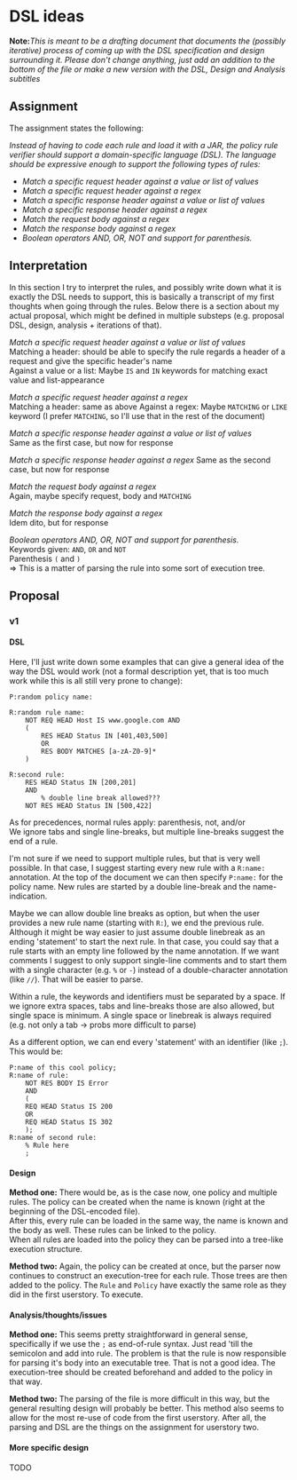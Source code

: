 # DSL ideas

**Note:**_This is meant to be a drafting document that documents the (possibly iterative) process of coming up with the DSL specification and design surrounding it. Please don't change anything, just add an addition to the bottom of the file or make a new version with the DSL, Design and Analysis subtitles_

## Assignment

The assignment states the following:

*Instead of having to code each rule and load it with a JAR, the policy rule verifier should support
a domain-specific language (DSL).
The language should be expressive enough to support the following types of rules:*

* *Match a specific request header against a value or list of values*
* *Match a specific request header against a regex*
* *Match a specific response header against a value or list of values*
* *Match a specific response header against a regex*
* *Match the request body against a regex*
* *Match the response body against a regex*
* *Boolean operators AND, OR, NOT and support for parenthesis.*

## Interpretation

In this section I try to interpret the rules, and possibly write down what it is exactly the DSL needs to support, this is basically a transcript of my first thoughts when going through the rules. Below there is a section about my actual proposal, which might be defined in multiple substeps (e.g. proposal DSL, design, analysis + iterations of that).

*Match a specific request header against a value or list of values*  
  Matching a header: should be able to specify the rule regards a header of a request and give the specific header's name   
  Against a value or a list: Maybe `IS` and `IN` keywords for matching exact value and list-appearance  

*Match a specific request header against a regex*  
  Matching a header: same as above
  Against a regex: Maybe `MATCHING` or `LIKE` keyword (I prefer `MATCHING`, so I'll use that in the rest of the document)  

*Match a specific response header against a value or list of values*  
  Same as the first case, but now for response

*Match a specific response header against a regex*
  Same as the second case, but now for response

*Match the request body against a regex*  
  Again, maybe specify request, body and `MATCHING`

*Match the response body against a regex*  
  Idem dito, but for response

*Boolean operators AND, OR, NOT and support for parenthesis.*  
  Keywords given: `AND`, `OR` and `NOT`  
  Parenthesis `(` and `)`  
  => This is a matter of parsing the rule into some sort of execution tree. 

## Proposal
### v1
#### DSL

Here, I'll just write down some examples that can give a general idea of the way the DSL would work (not a formal description yet, that is too much work while this is all still very prone to change):
```
P:random policy name:

R:random rule name:
    NOT REQ HEAD Host IS www.google.com AND 
    (
        RES HEAD Status IN [401,403,500]
        OR
        RES BODY MATCHES [a-zA-Z0-9]*
    )

R:second rule:
    RES HEAD Status IN [200,201]
    AND
        % double line break allowed???
    NOT RES HEAD Status IN [500,422]
```

As for precedences, normal rules apply: parenthesis, not, and/or  
We ignore tabs and single line-breaks, but multiple line-breaks suggest the end of a rule.

I'm not sure if we need to support multiple rules, but that is very well possible. In that case, I suggest starting every new rule with a `R:name:` annotation. At the top of the document we can then specify `P:name:` for the policy name. New rules are started by a double line-break and the name-indication.

Maybe we can allow double line breaks as option, but when the user provides a new rule name (starting with `R:`), we end the previous rule. Although it might be way easier to just assume double linebreak as an ending 'statement' to start the next rule. In that case, you could say that a rule starts with an empty line followed by the name annotation. If we want comments I suggest to only support single-line comments and to start them with a single character (e.g. `%` or `-`) instead of a double-character annotation (like `//`). That will be easier to parse.

Within a rule, the keywords and identifiers must be separated by a space. If we ignore extra spaces, tabs and line-breaks those are also allowed, but single space is minimum. A single space or linebreak is always required (e.g. not only a tab -> probs more difficult to parse)

As a different option, we can end every 'statement' with an identifier (like `;`). This would be:

```
P:name of this cool policy;
R:name of rule:
    NOT RES BODY IS Error
    AND
    (
    REQ HEAD Status IS 200
    OR        
    REQ HEAD Status IS 302
    );
R:name of second rule:
    % Rule here
    ;
```

#### Design

**Method one:**
There would be, as is the case now, one policy and multiple rules. The policy can be created when the name is known (right at the beginning of the DSL-encoded file).  
After this, every rule can be loaded in the same way, the name is known and the body as well. These rules can be linked to the policy.  
When all rules are loaded into the policy they can be parsed into a tree-like execution structure.

**Method two:**
Again, the policy can be created at once, but the parser now continues to construct an execution-tree for each rule. Those trees are then added to the policy. The `Rule` and `Policy` have exactly the same role as they did in the first userstory. To execute. 

#### Analysis/thoughts/issues

**Method one:**
This seems pretty straightforward in general sense, specifically if we use the `;` as end-of-rule syntax. Just read 'till the semicolon and add into rule. The problem is that the rule is now responsible for parsing it's body into an executable tree. That is not a good idea. The execution-tree should be created beforehand and added to the policy in that way.

**Method two:**
The parsing of the file is more difficult in this way, but the general resulting design will probably be better. This method also seems to allow for the most re-use of code from the first userstory. After all, the parsing and DSL are the things on the assignment for userstory two.

#### More specific design

TODO

